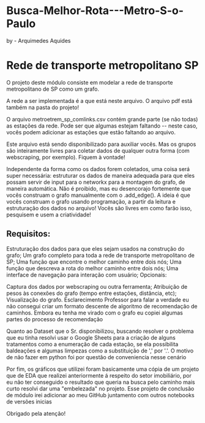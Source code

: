 # Busca-Melhor-Rota---Metro-S-o-Paulo

by - Arquimedes Aquides

# Rede de transporte metropolitano SP
O projeto deste módulo consiste em modelar a rede de transporte metropolitano de SP como um grafo.

A rede a ser implementada é a que está neste arquivo. O arquivo pdf está também na pasta do projeto!

O arquivo metroetrem_sp_comlinks.csv contém grande parte (se não todas) as estações da rede. Pode ser que algumas estejam faltando -- neste caso, vocês podem adicionar as estações que estão faltando ao arquivo.

Este arquivo está sendo disponibilizado para auxiliar vocês. Mas os grupos são inteiramente livres para coletar dados de qualquer outra forma (com webscraping, por exemplo). Fiquem à vontade!

Independente da forma como os dados forem coletados, uma coisa será super necessária: estruturar os dados de maneira adequada para que eles possam servir de input para o networkx para a montagem do grafo, de maneira automática. Não é proibido, mas eu desencorajo fortemente que vocês construam o grafo manualmente com o .add_edge(). A ideia é que vocês construam o grafo usando programação, a partir da leitura e estruturação dos dados no arquivo! Vocês são livres em como farão isso, pesquisem e usem a criatividade!

## Requisitos:

Estruturação dos dados para que eles sejam usados na construção do grafo;
Um grafo completo para toda a rede de transporte metropolitano de SP;
Uma função que encontre o melhor caminho entre dois nós;
Uma função que descreva a rota do melhor caminho entre dois nós;
Uma interface de navegação para interação com usuário;
Opcionais:

Captura dos dados por webscraping ou outra ferramenta;
Atribuição de pesos às conexões do grafo (tempo entre estações, distância, etc);
Visualização do grafo.
Esclarecimento
Professor para falar a verdade eu não consegui criar um formato descente de algoritmo de recomendação de caminhos. Embora eu tenha me virado com o grafo eu copiei algumas partes do processo de recomendação

Quanto ao Dataset que o Sr. disponibilizou, buscando resolver o problema que eu tinha resolvi usar o Google Sheets para a criação de alguns tratamentos como a enumeração de cada estação, se ela possibilita baldeações e algumas limpezas como a substituição de ',' por '.'. O motivo de não fazer em python foi por questão de conveniencia nesse cenário

Por fim, os gráficos que utilizei foram basicamente uma cópia de um projeto que de EDA que realizei anteriormente á respeito do setor imobiliário, por eu não ter conseguido o resultado que queria na busca pelo caminho mais curto resolvi dar uma "embelezada" no projeto. Esse projeto de conclusão de módulo irei adicionar ao meu GitHub juntamento com outros notebooks de versões inicias

Obrigado pela atenção!
